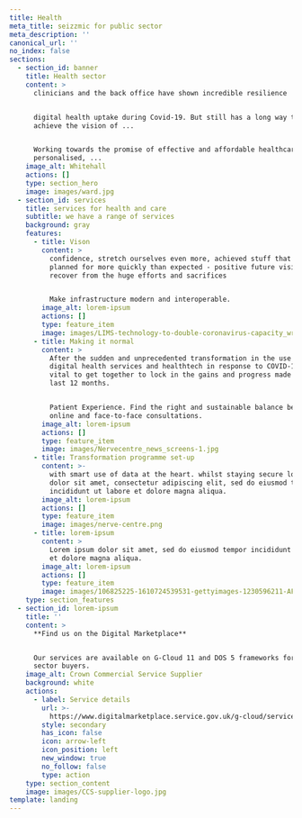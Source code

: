 ```yaml
---
title: Health
meta_title: seizzmic for public sector
meta_description: ''
canonical_url: ''
no_index: false
sections:
  - section_id: banner
    title: Health sector
    content: >
      clinicians and the back office have shown incredible resilience


      digital health uptake during Covid-19. But still has a long way to go to
      achieve the vision of ...


      Working towards the promise of effective and affordable healthcare,
      personalised, ...
    image_alt: Whitehall
    actions: []
    type: section_hero
    image: images/ward.jpg
  - section_id: services
    title: services for health and care
    subtitle: we have a range of services
    background: gray
    features:
      - title: Vison
        content: >
          confidence, stretch ourselves even more, achieved stuff that we had
          planned for more quickly than expected - positive future vision as we
          recover from the huge efforts and sacrifices


          Make infrastructure modern and interoperable.
        image_alt: lorem-ipsum
        actions: []
        type: feature_item
        image: images/LIMS-technology-to-double-coronavirus-capacity_wrbm_large.jpg
      - title: Making it normal
        content: >
          After the sudden and unprecedented transformation in the use of
          digital health services and healthtech in response to COVID-19, it’s
          vital to get together to lock in the gains and progress made over the
          last 12 months.


          Patient Experience. Find the right and sustainable balance between
          online and face-to-face consultations.
        image_alt: lorem-ipsum
        actions: []
        type: feature_item
        image: images/Nervecentre_news_screens-1.jpg
      - title: Transformation programme set-up
        content: >-
          with smart use of data at the heart. whilst staying secure lorem ipsum
          dolor sit amet, consectetur adipiscing elit, sed do eiusmod tempor
          incididunt ut labore et dolore magna aliqua.
        image_alt: lorem-ipsum
        actions: []
        type: feature_item
        image: images/nerve-centre.png
      - title: lorem-ipsum
        content: >
          Lorem ipsum dolor sit amet, sed do eiusmod tempor incididunt ut labore
          et dolore magna aliqua.
        image_alt: lorem-ipsum
        actions: []
        type: feature_item
        image: images/106825225-1610724539531-gettyimages-1230596211-AFP_8YT9JE.jpeg
    type: section_features
  - section_id: lorem-ipsum
    title: ''
    content: >
      **Find us on the Digital Marketplace**


      Our services are available on G-Cloud 11 and DOS 5 frameworks for public
      sector buyers.
    image_alt: Crown Commercial Service Supplier
    background: white
    actions:
      - label: Service details
        url: >-
          https://www.digitalmarketplace.service.gov.uk/g-cloud/services/792657564746209
        style: secondary
        has_icon: false
        icon: arrow-left
        icon_position: left
        new_window: true
        no_follow: false
        type: action
    type: section_content
    image: images/CCS-supplier-logo.jpg
template: landing
---
```

